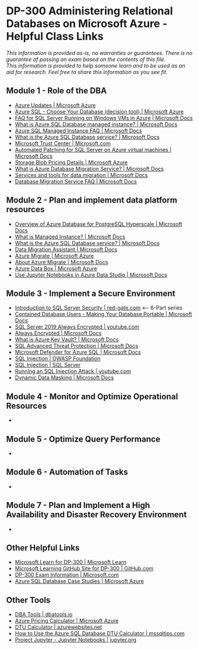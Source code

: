 # DP-300 Administering Relational Databases on Microsoft Azure - Helpful Class Links

_This information is provided as-is, no warranties or guarantees.  There is no guarantee of passing an exam
based on the contents of this file.  
This information is provided to help someone learn and to be used as an aid for research.
Feel free to share this information as you see fit._

## Module 1 - Role of the DBA
- [Azure Updates | Microsoft Azure](https://azure.microsoft.com/en-us/updates/)
- [Azure SQL - Choose Your Database (decision tool) | Microsoft Azure](https://azure.microsoft.com/en-us/products/azure-sql/#choose-your-database)
- [FAQ for SQL Server Running on Windows VMs in Azure | Microsoft Docs](https://docs.microsoft.com/en-us/azure/virtual-machines/windows/sql/virtual-machines-windows-sql-server-iaas-faq)
- [What is Azure SQL Database managed instance? | Microsoft Docs](https://docs.microsoft.com/en-us/azure/sql-database/sql-database-managed-instance)
- [Azure SQL Managed Instance FAQ | Microsoft Docs](https://docs.microsoft.com/en-us/azure/azure-sql/managed-instance/frequently-asked-questions-faq?view=azuresql)
- [What is the Azure SQL Database service? | Microsoft Docs](https://docs.microsoft.com/en-us/azure/sql-database/sql-database-technical-overview)
- [Microsoft Trust Center | Microsoft.com](https://microsoft.com/trustcenter)
- [Automated Patching for SQL Server on Azure virtual machines | Microsoft Docs](https://docs.microsoft.com/en-us/azure/azure-sql/virtual-machines/windows/automated-patching?view=azuresql)
- [Storage Blob Pricing Details | Microsoft Azure](https://azure.microsoft.com/en-us/pricing/details/storage/blobs/)
- [What is Azure Database Migration Service? | Microsoft Docs](https://docs.microsoft.com/en-us/azure/dms/dms-overview)
- [Services and tools for data migration | Microsoft Docs](https://docs.microsoft.com/en-us/azure/dms/dms-tools-matrix)
- [Database Migration Service FAQ | Microsoft Docs](https://docs.microsoft.com/en-us/azure/dms/faq)
  
## Module 2 - Plan and implement data platform resources
- [Overview of Azure Database for PostgreSQL Hyperscale | Microsoft Docs](https://docs.microsoft.com/en-us/azure/postgresql/overview#azure-database-for-postgresql---hyperscale-citus)
- [What is Managed Instance? | Microsoft Docs](https://docs.microsoft.com/en-us/azure/sql-database/sql-database-managed-instance)
- [What is the Azure SQL Database service? | Microsoft Docs](https://docs.microsoft.com/en-us/azure/sql-database/sql-database-technical-overview)
- [Data Migration Assistant | Microsoft Docs](https://docs.microsoft.com/en-us/sql/dma/dma-overview)
- [Azure Migrate | Microsoft Azure](https://azure.microsoft.com/en-us/services/azure-migrate)
- [About Azure Migrate | Microsoft Docs](https://docs.microsoft.com/en-us/azure/migrate/migrate-services-overview)
- [Azure Data Box | Microsoft Azure](https://azure.microsoft.com/en-us/services/databox/)
- [Use Jupyter Notebooks in Azure Data Studio | Microsoft Docs](https://docs.microsoft.com/en-us/sql/azure-data-studio/notebooks/notebooks-guidance)

## Module 3 - Implement a Secure Environment
- [Introduction to SQL Server Security | red-gate.com](https://www.red-gate.com/simple-talk/devops/data-privacy-and-protection/introduction-to-sql-server-security-part-1/) <-- 6-Part series
- [Contained Database Users - Making Your Database Portable | Microsoft Docs](https://docs.microsoft.com/en-us/sql/relational-databases/security/contained-database-users-making-your-database-portable)
- [SQL Server 2019 Always Encrypted | youtube.com](https://www.youtube.com/watch?v=beis_ivbQbo)
- [Always Encrypted | Microsoft Docs](https://docs.microsoft.com/en-us/sql/relational-databases/security/encryption/always-encrypted-database-engine)
- [What is Azure Key Vault? | Microsoft Docs](https://docs.microsoft.com/en-us/azure/key-vault/general/basic-concepts)
- [SQL Advanced Threat Protection | Microsoft Docs](https://docs.microsoft.com/en-us/azure/azure-sql/database/threat-detection-overview)
- [Microsoft Defender for Azure SQL | Microsoft Docs](https://docs.microsoft.com/en-us/azure/azure-sql/database/azure-defender-for-sql)
- [SQL Injection | OWASP Foundation](https://owasp.org/www-community/attacks/SQL_Injection)
- [SQL Injection | SQL Server](https://docs.microsoft.com/en-us/sql/relational-databases/security/sql-injection)
- [Running an SQL Injection Attack | youtube.com](https://youtu.be/ciNHn38EyRc)
- [Dynamic Data Masking | Microsoft Docs](https://docs.microsoft.com/en-us/azure/azure-sql/database/dynamic-data-masking-overview)

## Module 4 - Monitor and Optimize Operational Resources
- 
  
## Module 5 - Optimize Query Performance
- 
  
## Module 6 - Automation of Tasks
- 

## Module 7 - Plan and Implement a High Availability and Disaster Recovery Environment
-  
  
## Other Helpful Links
- [Microsoft Learn for DP-300 | Microsoft Learn](https://aka.ms/DP-300LearnCollection)
- [Microsoft Learning GitHub Site for DP-300 | GitHub.com](https://github.com/MicrosoftLearning/DP-300T00-Administering-Relational-Databases-on-Azure)
- [DP-300 Exam Information | Microsoft.com](https://docs.microsoft.com/en-us/learn/certifications/exams/dp-300)
- [Azure SQL Database Case Studies | Microsoft Azure](https://customers.microsoft.com/en-us/search?sq=azure%20sql&ff=&p=0&so=story_publish_date%20desc)

## Other Tools
- [DBA Tools | dbatools.io](https://dbatools.io)
- [Azure Pricing Calculator | Microsoft Azure](https://azure.microsoft.com/en-us/pricing/calculator)
- [DTU Calculator | azurewebsites.net](https://dtucalculator.azurewebsites.net)
- [How to Use the Azure SQL Database DTU Calculator | mssqltips.com](https://www.mssqltips.com/sqlservertip/5606/how-to-use-the-azure-sql-database-dtu-calculator)
- [Project Jupyter - Jupyter Notebooks | jupyter.org](https://jupyter.org/)
